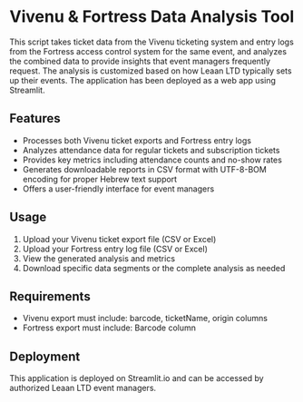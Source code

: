 # Vivenu & Fortress Data Analysis Tool

This script takes ticket data from the Vivenu ticketing system and entry logs from the Fortress access control system for the same event, and analyzes the combined data to provide insights that event managers frequently request. The analysis is customized based on how Leaan LTD typically sets up their events. The application has been deployed as a web app using Streamlit.

## Features

- Processes both Vivenu ticket exports and Fortress entry logs
- Analyzes attendance data for regular tickets and subscription tickets
- Provides key metrics including attendance counts and no-show rates
- Generates downloadable reports in CSV format with UTF-8-BOM encoding for proper Hebrew text support
- Offers a user-friendly interface for event managers

## Usage

1. Upload your Vivenu ticket export file (CSV or Excel)
2. Upload your Fortress entry log file (CSV or Excel)
3. View the generated analysis and metrics
4. Download specific data segments or the complete analysis as needed

## Requirements

- Vivenu export must include: barcode, ticketName, origin columns
- Fortress export must include: Barcode column

## Deployment

This application is deployed on Streamlit.io and can be accessed by authorized Leaan LTD event managers.
